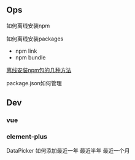 

## Ops

如何离线安装npm

如何离线安装packages
- npm link
- npm bundle

[离线安装npm包的几种方法](https://jingsam.github.io/2018/11/24/npm-package-offline-install.html)


package.json如何管理




## Dev

### vue


### element-plus

DataPicker 如何添加最近一年 最近半年 最近一个月

